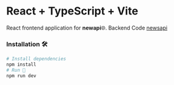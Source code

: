 # React + TypeScript + Vite

React frontend application for **newapi**🌐.
Backend Code [newsapi](https://github.com/RaphaelApeh/News-API)

### Installation 🛠
```bash
# Install dependencies
npm install
# Run 🚀
npm run dev
```
